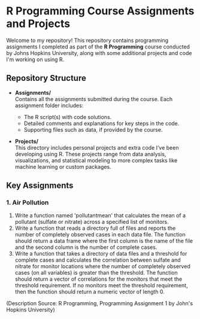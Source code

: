 # R Programming Course Assignments and Projects

Welcome to my repository! This repository contains programming assignments I completed as part of the **R Programming** course conducted by Johns Hopkins University, along with some additional projects and code I'm working on using R.

## Repository Structure

- **Assignments/**  
  Contains all the assignments submitted during the course. Each assignment folder includes:
  - The R script(s) with code solutions.
  - Detailed comments and explanations for key steps in the code.
  - Supporting files such as data, if provided by the course.

- **Projects/**  
  This directory includes personal projects and extra code I’ve been developing using R. These projects range from data analysis, visualizations, and statistical modeling to more complex tasks like machine learning or custom packages.

## Key Assignments

### 1. Air Pollution
1. Write a function named 'pollutantmean' that calculates the mean of a pollutant (sulfate or nitrate) across a specified list of monitors.
2. Write a function that reads a directory full of files and reports the number of completely observed cases in each data file. The function should return a data frame where the first column is the name of the file and the second column is the number of complete cases.
3. Write a function that takes a directory of data files and a threshold for complete cases and calculates the correlation between sulfate and nitrate for monitor locations where the number of completely observed cases (on all variables) is greater than the threshold. The function should return a vector of correlations for the monitors that meet the threshold requirement. If no monitors meet the threshold requirement, then the function should return a numeric vector of length 0. 

(Description Source: R Programming, Programming Assignment 1 by John's Hopkins University)
